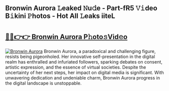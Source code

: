 ## Bronwin Aurora 𝙻eaked 𝙽u𝚍e - Part-fR5 𝚅𝚒deo B𝚒kini 𝙿hotos - Hot All 𝙻eaks iiteL

# <h2><a href="http://ld1a0d8.urlbe.top/?page=Bronwin+Aurora">🔗🔗👉👉 Bronwin Aurora P𝚑oto𝚜Vid𝚎o</a></h2>

[![Bronwin Aurora](https://i.imgur.com/eBuTRDB.gif)](http://ld1a0d8.urlbe.top/?page=Bronwin+Aurora)
Bronwin Aurora, a paradoxical and challenging figure, resists being pigeonholed. Her innovative self-presentation in the digital realm has enthralled and infuriated followers, sparking debates on consent, artistic expression, and the essence of virtual societies. Despite the uncertainty of her next steps, her impact on digital media is significant. With unwavering dedication and undeniable charm, Bronwin Aurora progress in the digital landscape is unstoppable.
